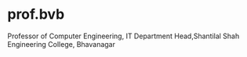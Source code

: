 prof.bvb
========

Professor of Computer Engineering, IT Department Head,Shantilal Shah Engineering College, Bhavanagar
